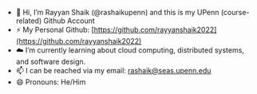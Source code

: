 - 👋 Hi, I’m Rayyan Shaik (@rashaikupenn) and this is my UPenn (course-related) Github Account
- ⚡ My Personal Github: [https://github.com/rayyanshaik2022](https://github.com/rayyanshaik2022)
- ☁️ I’m currently learning about cloud computing, distributed systems, and software design.
- 📫 I can be reached via my email: rashaik@seas.upenn.edu
- 😄 Pronouns: He/Him


<!---
rashaikupenn/rashaikupenn is a ✨ special ✨ repository because its `README.md` (this file) appears on your GitHub profile.
You can click the Preview link to take a look at your changes.
--->
